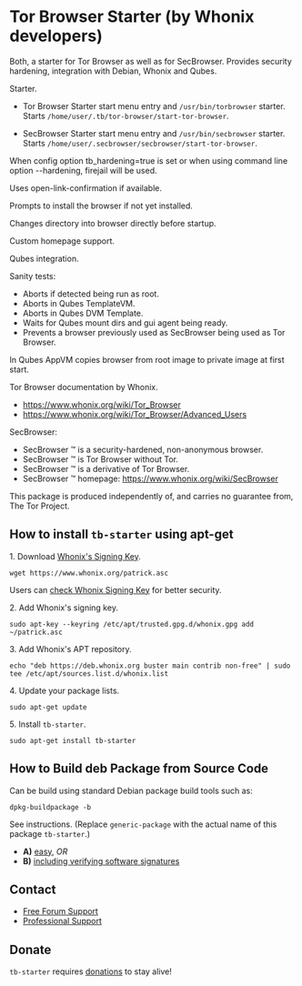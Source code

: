 # Tor Browser Starter (by Whonix developers) #

Both, a starter for Tor Browser as well as for SecBrowser.
Provides security hardening, integration with Debian, Whonix and Qubes.

Starter.

- Tor Browser Starter start menu entry and `/usr/bin/torbrowser`
starter. Starts `/home/user/.tb/tor-browser/start-tor-browser`.

- SecBrowser Starter start menu entry and `/usr/bin/secbrowser`
starter. Starts `/home/user/.secbrowser/secbrowser/start-tor-browser`.

When config option tb_hardening=true is set or when using
command line option --hardening, firejail will be used.

Uses open-link-confirmation if available.

Prompts to install the browser if not yet installed.

Changes directory into browser directly before startup.

Custom homepage support.

Qubes integration.

Sanity tests:
- Aborts if detected being run as root.
- Aborts in Qubes TemplateVM.
- Aborts in Qubes DVM Template.
- Waits for Qubes mount dirs and gui agent being ready.
- Prevents a browser previously used as SecBrowser being used as Tor Browser.

In Qubes AppVM copies browser from root image to private image at first start.

Tor Browser documentation by Whonix.

- https://www.whonix.org/wiki/Tor_Browser
- https://www.whonix.org/wiki/Tor_Browser/Advanced_Users

SecBrowser:
- SecBrowser ™ is a security-hardened, non-anonymous browser.
- SecBrowser ™ is Tor Browser without Tor.
- SecBrowser ™ is a derivative of Tor Browser.
- SecBrowser ™ homepage: https://www.whonix.org/wiki/SecBrowser

This package is produced independently of, and carries no guarantee from,
The Tor Project.
## How to install `tb-starter` using apt-get ##

1\. Download [Whonix's Signing Key]().

```
wget https://www.whonix.org/patrick.asc
```

Users can [check Whonix Signing Key](https://www.whonix.org/wiki/Whonix_Signing_Key) for better security.

2\. Add Whonix's signing key.

```
sudo apt-key --keyring /etc/apt/trusted.gpg.d/whonix.gpg add ~/patrick.asc
```

3\. Add Whonix's APT repository.

```
echo "deb https://deb.whonix.org buster main contrib non-free" | sudo tee /etc/apt/sources.list.d/whonix.list
```

4\. Update your package lists.

```
sudo apt-get update
```

5\. Install `tb-starter`.

```
sudo apt-get install tb-starter
```

## How to Build deb Package from Source Code ##

Can be build using standard Debian package build tools such as:

```
dpkg-buildpackage -b
```

See instructions. (Replace `generic-package` with the actual name of this package `tb-starter`.)

* **A)** [easy](https://www.whonix.org/wiki/Dev/Build_Documentation/generic-package/easy), _OR_
* **B)** [including verifying software signatures](https://www.whonix.org/wiki/Dev/Build_Documentation/generic-package)

## Contact ##

* [Free Forum Support](https://forums.whonix.org)
* [Professional Support](https://www.whonix.org/wiki/Professional_Support)

## Donate ##

`tb-starter` requires [donations](https://www.whonix.org/wiki/Donate) to stay alive!
